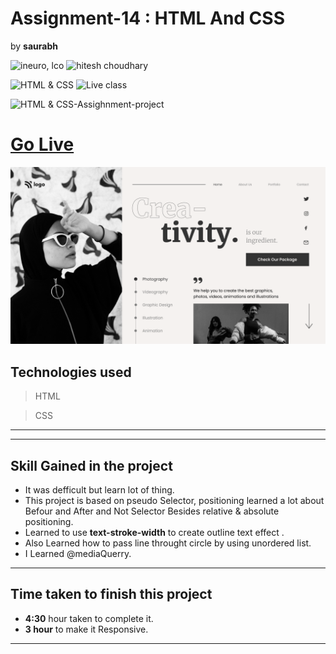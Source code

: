 # Assignment-14 : HTML And CSS

by **saurabh**

![ineuro, lco](https://img.shields.io/badge/iNeuron-LCO-green)
![hitesh choudhary](https://img.shields.io/badge/Hitesh--Choudhary-Full--stack--JS--bootcamp-red)

![HTML & CSS](https://img.shields.io/badge/HTML-CSS-orange)
![Live class](https://img.shields.io/badge/LIVE--CLASS-PROJECT--14-lightgrey)

![HTML & CSS-Assighnment-project](https://img.shields.io/badge/Responsive-Ineuron--Assignment-blue)

# [Go Live](https://creativity-page-p14-ineuron-ai.netlify.app/)

![](./Images/14.png)


## Technologies used

> HTML

> CSS

---

---

## **Skill Gained in the project**
  - It was defficult but learn lot of thing.
  - This project is based on pseudo Selector, positioning learned a lot about Befour and After and Not Selector Besides relative & absolute positioning.
  - Learned to use **text-stroke-width** to create outline text effect .
  - Also Learned how to pass line throught circle by using unordered list.
  - I Learned @mediaQuerry.

---

## Time taken to finish this project

- **4:30** hour taken to complete it.
- **3 hour** to make it Responsive.
---
